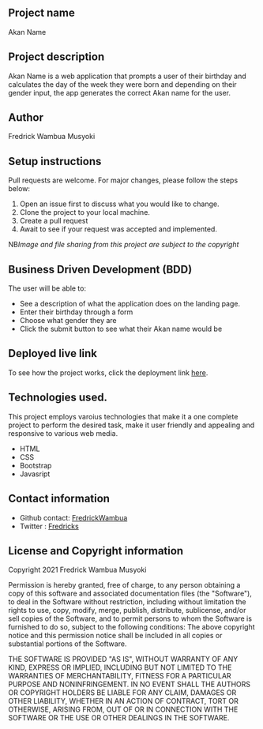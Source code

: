 ## Project name
Akan Name
## Project description
Akan Name is a web application that prompts a user of their birthday and calculates the day of the week they were born and depending on their gender input, the app generates the correct Akan name for the user.
## Author
Fredrick Wambua Musyoki
## Setup instructions
Pull requests are welcome. For major changes, please follow the steps below:
1. Open an issue first to discuss what you would like to change.
2. Clone the project to your local machine.
3. Create a pull request
4. Await to see if your request was accepted and implemented.

NB*Image and file sharing from this project are subject to the copyright* 
## Business Driven Development (BDD)
The user will be able to:
- See a description of what the application does on the landing page.
- Enter their birthday through a form
- Choose what gender they are
- Click the submit button to see what their Akan name would be
## Deployed live link
To see how the project works, click the deployment link [here](https://fredrickwambua.github.io/akan-names/).
## Technologies used.
This project employs varoius technologies that make it a one complete project to perform the desired task, make it user friendly and appealing and responsive to various web media.
- HTML
- CSS
- Bootstrap
- Javasript
## Contact information
- Github contact: [FredrickWambua](https://github.com/FredrickWambua)
- Twitter : [Fredricks](https://twitter.com/Fredricks_dataG)
## License and Copyright information
Copyright 2021 Fredrick Wambua Musyoki

Permission is hereby granted, free of charge, to any person obtaining a copy of this software and associated documentation files (the "Software"), to deal in the Software without restriction, including without limitation the rights to use, copy, modify, merge, publish, distribute, sublicense, and/or sell copies of the Software, and to permit persons to whom the Software is furnished to do so, subject to the following conditions:
The above copyright notice and this permission notice shall be included in all copies or substantial portions of the Software.

THE SOFTWARE IS PROVIDED "AS IS", WITHOUT WARRANTY OF ANY KIND, EXPRESS OR IMPLIED, INCLUDING BUT NOT LIMITED TO THE WARRANTIES OF MERCHANTABILITY, FITNESS FOR A PARTICULAR PURPOSE AND NONINFRINGEMENT. IN NO EVENT SHALL THE AUTHORS OR COPYRIGHT HOLDERS BE LIABLE FOR ANY CLAIM, DAMAGES OR OTHER LIABILITY, WHETHER IN AN ACTION OF CONTRACT, TORT OR OTHERWISE, ARISING FROM, OUT OF OR IN CONNECTION WITH THE SOFTWARE OR THE USE OR OTHER DEALINGS IN THE SOFTWARE.
